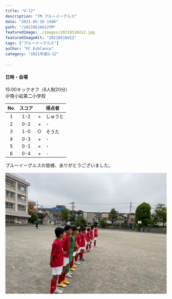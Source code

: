 ```yaml
---
title: "U-12"
description: "TM ブルーイーグルス"
date: "2021-05-16 1500"
path: "/20210516U12TM"
featuredImage: ./images/20210516U12.jpg
featuredImageAlt: "20210516U12"
tags: ["ブルーイーグルス"]
author: "FC Esblanco"
category: "2021年度U-12"

---
```



#### 日時・会場

15:00キックオフ（8人制20分）  
＠南小岩第二小学校  

| No.| スコア |   | 得点者  |
|:--:|:------:|:-:|:--------|
| 1  | 1-2    |×  |しゅうと  |
| 2  | 0-2    |×  |-       |
| 3  | 1-0    |○  |そうた   |
| 4  | 0-3    |×  |-       |
| 5  | 0-1    |×  |-       |
| 6  | 0-4    |×  |-       |

ブルーイーグルスの皆様、ありがとうございました。

![20210516U12TM](./images/20210516U12b.jpg "ブルーイーグルス戦")

